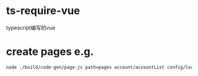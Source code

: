 # ts-require-vue
typescript编写的vue


# create pages e.g.
```sh
node ./build/code-gen/page.js path=pages account/accountList config/localConfigList config/thirdConfigList log/logList menu/menuList order/nomalList order/overList order/verifyList role/roleList user/blackList user/businessList user/nomalList
```